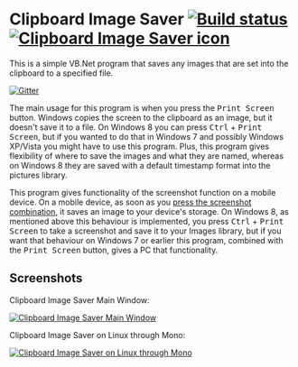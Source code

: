 # Clipboard Image Saver [![Build status](https://ci.appveyor.com/api/projects/status/g32gra4rxcwlrwqr)](https://ci.appveyor.com/project/Walkman100/clipboard-projects) [![Clipboard Image Saver icon][CIS Icon]][CIS Icon]
  [CIS Icon]: https://raw.githubusercontent.com/Walkman100/Clipboard-Projects/master/ClipboardSaver/paste.ico
This is a simple VB.Net program that saves any images that are set into the clipboard to a specified file.

[![Gitter](https://badges.gitter.im/Join%20Chat.svg)](https://gitter.im/Walkman100/Walkman?utm_source=badge&utm_medium=badge&utm_campaign=pr-badge&utm_content=badge)

The main usage for this program is when you press the <kbd>Print Screen</kbd> button. Windows copies the screen to the clipboard as an image, but it doesn't save it to a file. On Windows 8 you can press <kbd>Ctrl</kbd> + <kbd>Print Screen</kbd>, but if you wanted to do that in Windows 7 and possibly Windows XP/Vista you might have to use this program. Plus, this program gives flexibility of where to save the images and what they are named, whereas on Windows 8 they are saved with a default timestamp format into the pictures library.

This program gives functionality of the screenshot function on a mobile device. On a mobile device, as soon as you [press the screenshot combination](http://matthewcstech.blogspot.com/2013/10/how-to-screenshot-on-your-mobile-device.html), it saves an image to your device's storage. On Windows 8, as mentioned above this behaviour is implemented, you press <kbd>Ctrl</kbd> + <kbd>Print Screen</kbd> to take a screenshot and save it to your Images library, but if you want that behaviour on Windows 7 or earlier this program, combined with the <kbd>Print Screen</kbd> button, gives a PC that functionality.

## Screenshots
Clipboard Image Saver Main Window:

[![Clipboard Image Saver Main Window][MainWindow]][MainWindow]

  [MainWindow]: http://walkman100.github.io/images/Screenshots/My_Projects/ClipboardProjects/SaverMainWindow.png

Clipboard Image Saver on Linux through Mono:

[![Clipboard Image Saver on Linux through Mono][LinuxMono]][LinuxMono]

  [LinuxMono]: http://walkman100.github.io/images/Screenshots/My_Projects/ClipboardProjects/SaverLinuxMono.png
